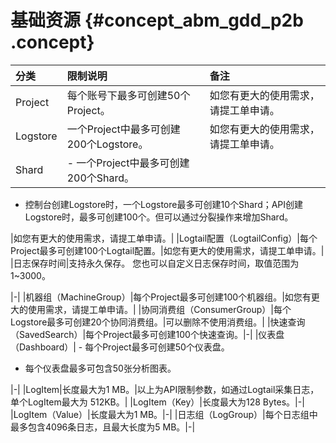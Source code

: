 # 基础资源 {#concept_abm_gdd_p2b .concept}

|分类|限制说明|备注|
|:-|:---|:-|
|Project|每个账号下最多可创建50个Project。|如您有更大的使用需求，请提工单申请。|
|Logstore|一个Project中最多可创建200个Logstore。|如您有更大的使用需求，请提工单申请。|
|Shard| -   一个Project中最多可创建200个Shard。
-   控制台创建Logstore时，一个Logstore最多可创建10个Shard；API创建Logstore时，最多可创建100个。但可以通过分裂操作来增加Shard。

 |如您有更大的使用需求，请提工单申请。|
|Logtail配置（LogtailConfig）|每个Project最多可创建100个Logtail配置。|如您有更大的使用需求，请提工单申请。|
|日志保存时间|支持永久保存。 您也可以自定义日志保存时间，取值范围为1~3000。

 |-|
|机器组（MachineGroup）|每个Project最多可创建100个机器组。|如您有更大的使用需求，请提工单申请。|
|协同消费组（ConsumerGroup）|每个Logstore最多可创建20个协同消费组。|可以删除不使用消费组。|
|快速查询（SavedSearch）|每个Project最多可创建100个快速查询。|-|
|仪表盘（Dashboard）| -   每个Project最多可创建50个仪表盘。
-   每个仪表盘最多可包含50张分析图表。

 |-|
|LogItem|长度最大为1 MB。|以上为API限制参数，如通过Logtail采集日志，单个LogItem最大为 512KB。|
|LogItem（Key）|长度最大为128 Bytes。|-|
|LogItem（Value）|长度最大为1 MB。|-|
|日志组（LogGroup）|每个日志组中最多包含4096条日志，且最大长度为5 MB。|-|

